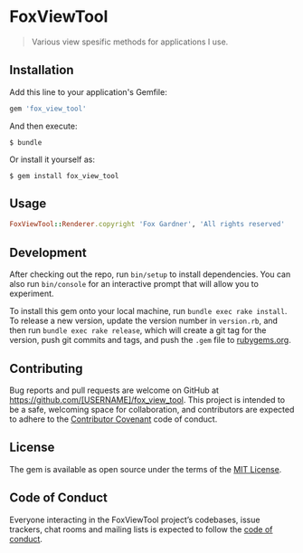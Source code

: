 # FoxViewTool

> Various view spesific methods for applications I use.

## Installation

Add this line to your application's Gemfile:

```ruby
gem 'fox_view_tool'
```

And then execute:

    $ bundle

Or install it yourself as:

    $ gem install fox_view_tool

## Usage

```ruby
FoxViewTool::Renderer.copyright 'Fox Gardner', 'All rights reserved'
```

## Development

After checking out the repo, run `bin/setup` to install dependencies. You can also run `bin/console` for an interactive prompt that will allow you to experiment.

To install this gem onto your local machine, run `bundle exec rake install`. To release a new version, update the version number in `version.rb`, and then run `bundle exec rake release`, which will create a git tag for the version, push git commits and tags, and push the `.gem` file to [rubygems.org](https://rubygems.org).

## Contributing

Bug reports and pull requests are welcome on GitHub at https://github.com/[USERNAME]/fox_view_tool. This project is intended to be a safe, welcoming space for collaboration, and contributors are expected to adhere to the [Contributor Covenant](http://contributor-covenant.org) code of conduct.

## License

The gem is available as open source under the terms of the [MIT License](http://opensource.org/licenses/MIT).

## Code of Conduct

Everyone interacting in the FoxViewTool project’s codebases, issue trackers, chat rooms and mailing lists is expected to follow the [code of conduct](https://github.com/[USERNAME]/fox_view_tool/blob/master/CODE_OF_CONDUCT.md).
